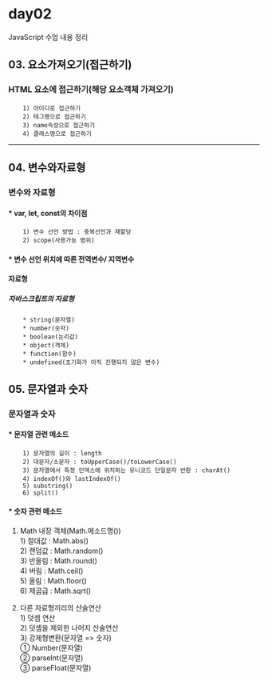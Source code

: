 # day02
JavaScript 수업 내용 정리

## 03. 요소가져오기(접근하기)

### HTML 요소에 접근하기(해당 요소객체 가져오기)
        1) 아이디로 접근하기
        2) 태그명으로 접근하기
        3) name속성으로 접근하기
        4) 클래스명으로 접근하기
***

## 04. 변수와자료형

### 변수와 자료형

#### * var, let, const의 차이점

        1) 변수 선언 방법 : 중복선언과 재할당
        2) scope(사용가능 범위)

#### * 변수 선언 위치에 따른 전역변수/ 지역변수

#### 자료형

##### 자바스크립트의 자료형

        * string(문자열)
        * number(숫자)
        * boolean(논리값)
        * object(객체)
        * function(함수)
        * undefined(초기화가 아직 진행되지 않은 변수)
        
## 05. 문자열과 숫자
### 문자열과 숫자
#### * 문자열 관련 메소드
        1) 문자열의 길이 : length
        2) 대문자/소문자 : toUpperCase()/toLowerCase()
        3) 문자열에서 특정 인덱스에 위치하는 유니코드 단일문자 반환 : charAt()
        4) indexOf()와 lastIndexOf()
        5) substring()
        6) split()

#### * 숫자 관련 메소드
1. Math 내장 객체(Math.메소드명())   <br>
        1) 절대값 : Math.abs()      <br>
        2) 랜덤값 : Math.random()   <br>
        3) 반올림 : Math.round()    <br>
        4) 버림 : Math.ceil()       <br>
        5) 올림 : Math.floor()      <br>
        6) 제곱급 : Math.sqrt()     <br>

2. 다른 자료형끼리의 산술연산               <br>
        1) 덧셈 연산                       <br>
        2) 덧셈을 제외한 나머지 산술연산     <br>
        3) 강제형변환(문자열 => 숫자)       <br>
        ① Number(문자열)                   <br>
        ② parseInt(문자열)                 <br>
        ③ parseFloat(문자열)               <br>
